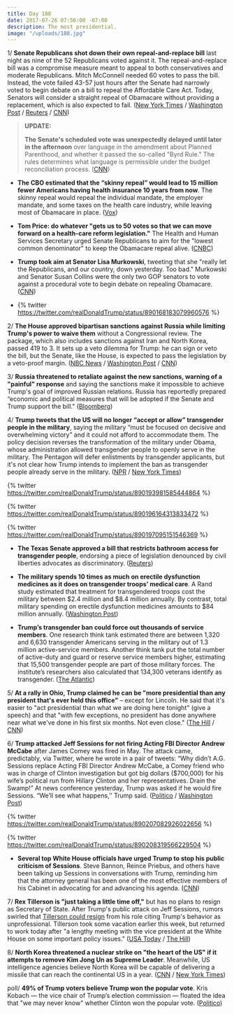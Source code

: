 ```yaml
---
title: Day 188
date: 2017-07-26 07:56:00 -07:00
description: The most presidential.
image: "/uploads/188.jpg"
---
```


1/ **Senate Republicans shot down their own repeal-and-replace bill** last night as nine of the 52 Republicans voted against it. The repeal-and-replace bill was a compromise measure meant to appeal to both conservatives and moderate Republicans. Mitch McConnell needed 60 votes to pass the bill. Instead, the vote failed 43-57 just hours after the Senate had narrowly voted to begin debate on a bill to repeal the Affordable Care Act. Today, Senators will consider a straight repeal of Obamacare without providing a replacement, which is also expected to fail. ([New York Times](https://www.nytimes.com/2017/07/25/us/politics/senate-health-care.html) / [Washington Post](https://www.washingtonpost.com/powerpost/gop-leaders-press-ahead-with-health-care-vote-in-hopes-of-sustaining-repeal-effort/2017/07/25/2525470c-7126-11e7-8839-ec48ec4cae25_story.html) / [Reuters](https://www.reuters.com/article/us-usa-healthcare-idUSKBN1AB19G) / [CNN](http://www.cnn.com/2017/07/25/politics/senate-health-care-vote/index.html))

> **UPDATE:**
>
> **The Senate's scheduled vote was unexpectedly delayed until later in the afternoon** over language in the amendment about Planned Parenthood, and whether it passed the so-called "Byrd Rule." The rules determines what language is permissible under the budget reconciliation process. ([CNN](http://www.cnn.com/2017/07/26/politics/health-care-bill-wednesday/index.html))

* **The CBO estimated that the “skinny repeal” would lead to 15 million fewer Americans having health insurance 10 years from now**. The skinny repeal would repeal the individual mandate, the employer mandate, and some taxes on the health care industry, while leaving most of Obamacare in place. ([Vox](https://www.vox.com/policy-and-politics/2017/7/26/16029976/senate-health-care-bill-skinny-obamacare-repeal-now))

* **Tom Price: do whatever "gets us to 50 votes so that we can move forward on a health-care reform legislation."** The Health and Human Services Secretary urged Senate Republicans to aim for the "lowest common denominator" to keep the Obamacare repeal alive. ([CNBC](http://www.cnbc.com/2017/07/26/hhs-secretary-tom-price-senate-must-aim-for-lowest-common-denominator-on-health-care.html))

* **Trump took aim at Senator Lisa Murkowski**, tweeting that she "really let the Republicans, and our country, down yesterday. Too bad." Murkowski and Senator Susan Collins were the only two GOP senators to vote against a procedural vote to begin debate on repealing Obamacare. ([CNN](http://www.cnn.com/2017/07/26/politics/twitter-trump-murkowski-health-care/index.html))

* {% twitter https://twitter.com/realDonaldTrump/status/890168183079960576 %}

2/ **The House approved bipartisan sanctions against Russia while limiting Trump's power to waive them** without a Congressional review. The package, which also includes sanctions against Iran and North Korea, passed 419 to 3. It sets up a veto dilemma for Trump: he can sign or veto the bill, but the Senate, like the House, is expected to pass the legislation by a veto-proof margin. ([NBC News](http://www.nbcnews.com/politics/congress/house-decisively-passes-sanctions-bill-curbing-trump-s-power-n786566) / [Washington Post](https://www.washingtonpost.com/powerpost/house-prepares-to-pass-sanctions-bill--and-set-up-veto-dilemma-for-trump/2017/07/25/ece80164-7138-11e7-8839-ec48ec4cae25_story.html) / [CNN](http://www.cnn.com/2017/07/25/politics/iran-sanctions-bill/index.html))

3/ **Russia threatened to retaliate against the new sanctions, warning of a "painful" response** and saying the sanctions make it impossible to achieve Trump's goal of improved Russian relations. Russia has reportedly prepared “economic and political measures that will be adopted if the Senate and Trump support the bill." ([Bloomberg](https://www.bloomberg.com/news/articles/2017-07-26/russia-says-new-u-s-sanctions-killing-chances-for-improved-ties))

4/ **Trump tweets that the US will no longer “accept or allow” transgender people in the military**, saying the military “must be focused on decisive and overwhelming victory” and it could not afford to accommodate them. The policy decision reverses the transformation of the military under Obama, whose administration allowed transgender people to openly serve in the military. The Pentagon will defer enlistments by transgender applicants, but it's not clear how Trump intends to implement the ban as transgender people already serve in the military. ([NPR](http://www.npr.org/sections/thetwo-way/2017/07/26/539470211/trump-says-transgender-people-cant-serve-in-military) / [New York Times](https://www.nytimes.com/2017/07/26/us/politics/trump-transgender-military.html))

{% twitter https://twitter.com/realDonaldTrump/status/890193981585444864 %}

{% twitter https://twitter.com/realDonaldTrump/status/890196164313833472 %}

{% twitter https://twitter.com/realDonaldTrump/status/890197095151546369 %}

* **The Texas Senate approved a bill that restricts bathroom access for transgender people**, endorsing a piece of legislation denounced by civil liberties advocates as discriminatory. ([Reuters](https://www.reuters.com/article/us-texas-lgbt-idUSKBN1AB037))

* **The military spends 10 times as much on erectile dysfunction medicines as it does on transgender troops’ medical care**. A Rand study estimated that treatment for transgendered troops cost the military between $2.4 million and $8.4 million annually. By contrast, total military spending on erectile dysfunction medicines amounts to $84 million annually. ([Washington Post](https://www.washingtonpost.com/news/wonk/wp/2017/07/26/the-military-spends-five-times-as-much-on-viagra-as-it-would-on-transgender-troops-medical-care/))

* **Trump’s transgender ban could force out thousands of service members**. One research think tank estimated there are between 1,320 and 6,630 transgender Americans serving in the military out of 1.3 million active-service members. Another think tank put the total number of active-duty and guard or reserve service members higher, estimating that 15,500 transgender people are part of those military forces. The institute’s researchers also calculated that 134,300 veterans identify as transgender. ([The Atlantic](https://www.theatlantic.com/politics/archive/2017/07/trump-bans-transgender-americans-from-serving-in-the-military/534939/))

5/ **At a rally in Ohio, Trump claimed he can be "more presidential than any president that's ever held this office"** – except for Lincoln. He said that it's easier to "act presidential than what we are doing here tonight" (give a speech) and that "with few exceptions, no president has done anywhere near what we've done in his first six months. Not even close." ([The Hill](http://thehill.com/blogs/blog-briefing-room/news-other-administration/343774-trump-i-can-be-the-most-presidential) / [CNN](http://www.cnn.com/2017/07/25/politics/trump-youngstown-ohio-campaign-rally/index.html))

6/ **Trump attacked Jeff Sessions for not firing Acting FBI Director Andrew McCabe** after James Comey was fired in May. The attack came, predictably, via Twitter, where he wrote in a pair of tweets: “Why didn’t A.G. Sessions replace Acting FBI Director Andrew McCabe, a Comey friend who was in charge of Clinton investigation but got big dollars ($700,000) for his wife’s political run from Hillary Clinton and her representatives. Drain the Swamp!” At news conference yesterday, Trump was asked if he would fire Sessions. “We’ll see what happens,’’ Trump said. ([Politico](http://www.politico.com/trump-twitter-attacks-jeff-sessions-240981) / [Washington Post](https://www.washingtonpost.com/world/national-security/the-standoff-between-trump-and-sessions-escalates/2017/07/25/5a51f3fc-7172-11e7-8f39-eeb7d3a2d304_story.html))

{% twitter https://twitter.com/realDonaldTrump/status/890207082926022656 %}

{% twitter https://twitter.com/realDonaldTrump/status/890208319566229504 %}

* **Several top White House officials have urged Trump to stop his public criticism of Sessions**. Steve Bannon, Reince Priebus, and others have been talking up Sessions in conversations with Trump, reminding him that the attorney general has been one of the most effective members of his Cabinet in advocating for and advancing his agenda. ([CNN](http://www.cnn.com/2017/07/25/politics/trump-jeff-sessions-white-house/index.html))

7/ **Rex Tillerson is "just taking a little time off,"** but has no plans to resign as Secretary of State. After Trump's public attack on Jeff Sessions, rumors swirled that [Tillerson could resign](https://whatthefuckjusthappenedtoday.com/2017/07/24/day-186/#7-after-trumps-rebuke-of-sessions-re) from his role citing Trump's behavior as unprofessional. Tillerson took some vacation earlier this week, but returned to work today after "a lengthy meeting with the vice president at the White House on some important policy issues." ([USA Today](https://www.usatoday.com/story/news/politics/onpolitics/2017/07/25/rex-tillerson-taking-little-time-off/510355001/) / [The Hill](http://thehill.com/homenews/administration/343932-tillerson-meets-with-pence-defying-resignation-rumors))

8/ **North Korea threatened a nuclear strike on "the heart of the US" if it attempts to remove Kim Jong Un as Supreme Leader**. Meanwhile, US intelligence agencies believe North Korea will be capable of delivering a missile that can reach the continental US in a year. ([CNN](http://www.cnn.com/2017/07/25/politics/north-korea-threatens-nuclear-strike-us/) / [New York Times](https://www.nytimes.com/2017/07/25/us/politics/north-korea-missiles.html))

poll/ **49% of Trump voters believe Trump won the popular vote**. Kris Kobach — the vice chair of Trump’s election commission — floated the idea that "we may never know" whether Clinton won the popular vote. ([Politico](http://www.politico.com/story/2017/07/26/trump-clinton-popular-vote-240966))